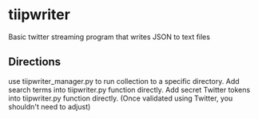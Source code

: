 # tiipwriter
Basic twitter streaming program that writes JSON to text files

## Directions
use tiipwriter_manager.py to run collection to a specific directory.
Add search terms into tiipwriter.py function directly.
Add secret Twitter tokens into tiipwriter.py function directly. (Once validated using Twitter, you shouldn't need to adjust)


